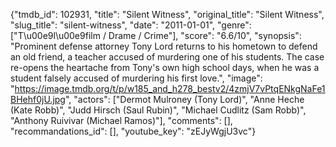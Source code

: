 {"tmdb_id": 102931, "title": "Silent Witness", "original_title": "Silent Witness", "slug_title": "silent-witness", "date": "2011-01-01", "genre": ["T\u00e9l\u00e9film / Drame / Crime"], "score": "6.6/10", "synopsis": "Prominent defense attorney Tony Lord returns to his hometown to defend an old friend, a teacher accused of murdering one of his students. The case re-opens the heartache from Tony's own high school days, when he was a student falsely accused of murdering his first love.", "image": "https://image.tmdb.org/t/p/w185_and_h278_bestv2/4zmjV7vPtqENkgNaFe1BHehf0jU.jpg", "actors": ["Dermot Mulroney (Tony Lord)", "Anne Heche (Kate Robb)", "Judd Hirsch (Saul Rubin)", "Michael Cudlitz (Sam Robb)", "Anthony Ruivivar (Michael Ramos)"], "comments": [], "recommandations_id": [], "youtube_key": "zEJyWgjU3vc"}